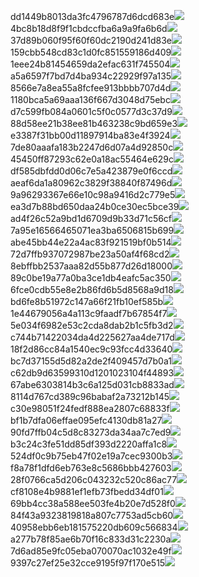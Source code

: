 dd1449b8013da3fc4796787d6dcd683e<img  src="https://img.alicdn.com/imgextra/i1/719851228/O1CN011KwSokHDIIhkGaH_!!719851228.jpg">
4bc8b18d8f9f1cbdccfba6a9a9fa6b6d<img  src="https://img.alicdn.com/imgextra/i4/719851228/O1CN011KwSpY7TlDX43b9_!!719851228.jpg">
37d89b060f95f60f60dc2190d241d83e<img  src="https://img.alicdn.com/imgextra/i2/719851228/O1CN011KwSpVYVZzmDvS1_!!719851228.jpg">
159cbb548cd83c1d0fc851559186d409<img  src="https://img.alicdn.com/imgextra/i1/719851228/O1CN011KwSpX76X8W8X44_!!719851228.jpg">
1eee24b81454659da2efac631f745504<img  src="https://img.alicdn.com/imgextra/i1/719851228/O1CN011KwSpWtG3c0bCD3_!!719851228.jpg">
a5a6597f7bd7d4ba934c22929f97a135<img  src="https://img.alicdn.com/imgextra/i4/719851228/O1CN011KwSpXkSPHQ1zqc_!!719851228.jpg">
8566e7a8ea55a8fcfee913bbbb707d4d<img  src="https://img.alicdn.com/imgextra/i2/719851228/O1CN011KwSpWtFzTR8gR8_!!719851228.jpg">
1180bca5a69aaa136f667d3048d75ebc<img  src="https://img.alicdn.com/imgextra/i3/719851228/O1CN011KwSpW17gArNh1P_!!719851228.jpg">
d7c599fb084a0601c5f0c0577d3c37d9<img  src="https://img.alicdn.com/imgextra/i2/719851228/O1CN011KwSpX77o1VcQx0_!!719851228.jpg">
88d58ee21b38ee81b463238c9bd659e3<img  src="https://img.alicdn.com/imgextra/i3/719851228/O1CN011KwSpWtFBcqG71a_!!719851228.jpg">
e3387f31bb00d11897914ba83e4f3924<img  src="https://img.alicdn.com/imgextra/i1/719851228/O1CN011KwSpY7UpkqiPex_!!719851228.jpg">
7de80aaafa183b2247d6d07a4d92850c<img  src="https://img.alicdn.com/imgextra/i2/719851228/O1CN011KwSpWtGKHMq7ma_!!719851228.jpg">
45450ff87293c62e0a18ac55464e629c<img  src="https://img.alicdn.com/imgextra/i1/719851228/O1CN011KwSpWW1ddQTo7M_!!719851228.jpg">
df585dbfdd0d06c7e5a423879e0f6ccd<img  src="https://img.alicdn.com/imgextra/i4/719851228/O1CN011KwSpXvldJOUBDm_!!719851228.jpg">
aeaf6da1a80962c3829f38840f87496d<img  src="https://img.alicdn.com/imgextra/i1/719851228/O1CN011KwSpX9FWLlQfRe_!!719851228.jpg">
9a96293367e66e10c98a9416d2c779e5<img  src="https://img.alicdn.com/imgextra/i1/719851228/O1CN011KwSpW17wngzCej_!!719851228.jpg">
ea3d7b88bd650daa24b0ce30ec5bce39<img  src="https://img.alicdn.com/imgextra/i2/719851228/O1CN011KwSpXvly74l9mR_!!719851228.jpg">
ad4f26c52a9bd1d6709d9b33d71c56cf<img  src="https://img.alicdn.com/imgextra/i3/719851228/O1CN011KwSpWW3Rt6BfKY_!!719851228.jpg">
7a95e16566465071ea3ba6506815b699<img  src="https://img.alicdn.com/imgextra/i2/719851228/O1CN011KwSpVYWzHmSVkM_!!719851228.jpg">
abe45bb44e22a4ac83f921519bf0b514<img  src="https://img.alicdn.com/imgextra/i3/719851228/O1CN011KwSpX77o4ZEqmX_!!719851228.jpg">
72d7ffb937072987be23a50af4f68cd2<img  src="https://img.alicdn.com/imgextra/i2/719851228/O1CN011KwSpWtGWlvbJig_!!719851228.jpg">
8ebffbb2537aaa82d55b877d26d18000<img  src="https://img.alicdn.com/imgextra/i1/719851228/O1CN011KwSpVYWzIlnZxI_!!719851228.jpg">
89c0be19a77a0ba3ce1db4eafc5ac350<img  src="https://img.alicdn.com/imgextra/i4/719851228/O1CN011KwSpWefRTAJRWb_!!719851228.jpg">
6fce0cdb55e8e2b86fd6b5d8568a9d18<img  src="https://img.alicdn.com/imgextra/i3/719851228/O1CN011KwSpW170imnORj_!!719851228.jpg">
bd6fe8b51972c147a66f21fb10ef585b<img  src="https://img.alicdn.com/imgextra/i4/719851228/O1CN011KwSpV7d1uIOneB_!!719851228.jpg">
1e44679056a4a113c9faadf7b67854f7<img  src="https://img.alicdn.com/imgextra/i4/719851228/O1CN011KwSpXvmEmDSGky_!!719851228.jpg">
5e034f6982e53c2cda8dab2b1c5fb3d2<img  src="https://img.alicdn.com/imgextra/i1/719851228/O1CN011KwSpW17wqsbmEh_!!719851228.jpg">
c744b71422034da4d225627aa4de717d<img  src="https://img.alicdn.com/imgextra/i3/719851228/O1CN011KwSpWW2yqYvOf4_!!719851228.jpg">
18f2d86cc84a1540ec9c93fcc4d33640<img  src="https://img.alicdn.com/imgextra/i3/719851228/O1CN011KwSpWW2e4Cz3rF_!!719851228.jpg">
bc7d37155d5d82a2de2f409457d7b0a1<img  src="https://img.alicdn.com/imgextra/i2/719851228/O1CN011KwSpXkTDCWzoHT_!!719851228.jpg">
c62db9d63599310d1201023104f44893<img  src="https://img.alicdn.com/imgextra/i1/719851228/O1CN011KwSpX9GKJfbniM_!!719851228.jpg">
67abe6303814b3c6a125d031cb8833ad<img  src="https://img.alicdn.com/imgextra/i2/719851228/O1CN011KwSpWW3W5jPQC2_!!719851228.jpg">
8114d767cd389c96babaf2a73212b145<img  src="https://img.alicdn.com/imgextra/i2/719851228/O1CN011KwSpX77Gv2EiPL_!!719851228.jpg">
c30e98051f24fedf888ea2807c68833f<img  src="https://img.alicdn.com/imgextra/i1/719851228/O1CN011KwSpX9FelaYY1T_!!719851228.jpg">
bf1b7dfa06effae095efc4130db81a27<img  src="https://img.alicdn.com/imgextra/i3/719851228/O1CN011KwSpWtH8FLGLIa_!!719851228.jpg">
90fd7ffb04c5d8c83273da34aa7c7ed9<img  src="https://img.alicdn.com/imgextra/i1/719851228/O1CN011KwSpWtFSMMFdjA_!!719851228.jpg">
b3c24c3fe51dd85df393d2220affa1c8<img  src="https://img.alicdn.com/imgextra/i2/719851228/O1CN011KwSpVYXrO5doO2_!!719851228.jpg">
524df0c9b75eb47f02e19a7cec9300b3<img  src="https://img.alicdn.com/imgextra/i1/719851228/O1CN011KwSpXvnAydUpQi_!!719851228.jpg">
f8a78f1dfd6eb763e8c5686bbb427603<img  src="https://img.alicdn.com/imgextra/i1/719851228/O1CN011KwSpXvoeQOfUls_!!719851228.jpg">
28f0766ca5d206c043232c520c86ac77<img  src="https://img.alicdn.com/imgextra/i3/719851228/O1CN011KwSpV7d1z1F5PP_!!719851228.jpg">
cf8108e4b9881ef1efb73fbedd34df01<img  src="https://img.alicdn.com/imgextra/i3/719851228/O1CN011KwSpV7c1cg06Ys_!!719851228.jpg">
69bb4cc38a588ee503fe4b20e7d528f0<img  src="https://img.alicdn.com/imgextra/i4/719851228/O1CN011KwSpWJiqm5PWw0_!!719851228.jpg">
84f43a9323819818a807c7753ad5cb60<img  src="https://img.alicdn.com/imgextra/i2/719851228/O1CN011KwSpWei3Z2Aijq_!!719851228.jpg">
40958ebb6eb181575220db609c566834<img  src="https://img.alicdn.com/imgextra/i3/719851228/O1CN011KwSpWJhufusyhs_!!719851228.jpg">
a277b78f85ae6b70f16c833d31c2230a<img  src="https://img.alicdn.com/imgextra/i1/719851228/O1CN011KwSpQSaqV45ZYb_!!719851228.jpg">
7d6ad85e9fc05eba070070ac1032e49f<img  src="https://img.alicdn.com/imgextra/i3/719851228/O1CN011KwSpXvoqvGidAs_!!719851228.jpg">
9397c27ef25e32cce9195f97f170e515<img  src="https://img.alicdn.com/imgextra/i3/719851228/O1CN011KwSpX78PbmSIUI_!!719851228.jpg">
